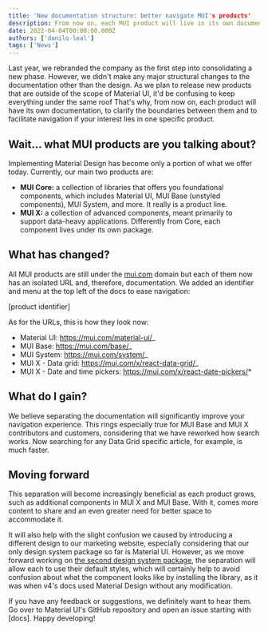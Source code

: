 ```yaml
---
title: 'New documentation structure: better navigate MUI's products'
description: From now on, each MUI product will live in its own documentation. Find out how that is better for you.
date: 2022-04-04T00:00:00.000Z
authors: ['danilo-leal']
tags: ['News']
---
```


Last year, we rebranded the company as the first step into consolidating a new phase. However, we didn't make any major structural changes to the documentation other than the design. As we plan to release new products that are outside of the scope of Material UI, it'd be confusing to keep everything under the same roof
That's why, from now on, each product will have its own documentation, to clarify the boundaries between them and to facilitate navigation if your interest lies in one specific product.

## Wait... what MUI products are you talking about?

Implementing Material Design has become only a portion of what we offer today. Currently, our main two products are:

- **MUI Core:** a collection of libraries that offers you foundational components, which includes Material UI, MUI Base (unstyled components), MUI System, and more. It really is a product line.
- **MUI X:** a collection of advanced components, meant primarily to support data-heavy applications. Differently from Core, each component lives under its own package.

## What has changed?

All MUI products are still under the [mui.com](http://mui.com) domain but each of them now has an isolated URL and, therefore, documentation. We added an identifier and menu at the top left of the docs to ease navigation:

[product identifier]

As for the URLs, this is how they look now:

- Material UI: https://mui.com/material-ui/_
- MUI Base: https://mui.com/base/_
- MUI System: https://mui.com/system/_
- MUI X - Data grid: https://mui.com/x/react-data-grid/_
- MUI X - Date and time pickers: https://mui.com/x/react-date-pickers/*

## What do I gain?

We believe separating the documentation will significantly improve your navigation experience. This rings especially true for MUI Base and MUI X contributors and customers, considering that we have reworked how search works. Now searching for any Data Grid specific article, for example, is much faster.

## Moving forward

This separation will become increasingly beneficial as each product grows, such as additional components in MUI X and MUI Base. With it, comes more content to share and an even greater need for better space to accommodate it.

It will also help with the slight confusion we caused by introducing a different design to our marketing website, especially considering that our only design system package so far is Material UI. However, as we move forward working on [the second design system package](https://deploy-preview-31620--material-ui.netlify.app/experiments/), the separation will allow each to use their default styles, which will certainly help to avoid confusion about what the component looks like by installing the library, as it was when v4's docs used Material Design without any modification.

If you have any feedback or suggestions, we definitely want to hear them. Go over to Material UI's GitHub repository and open an issue starting with [docs]. Happy developing!
